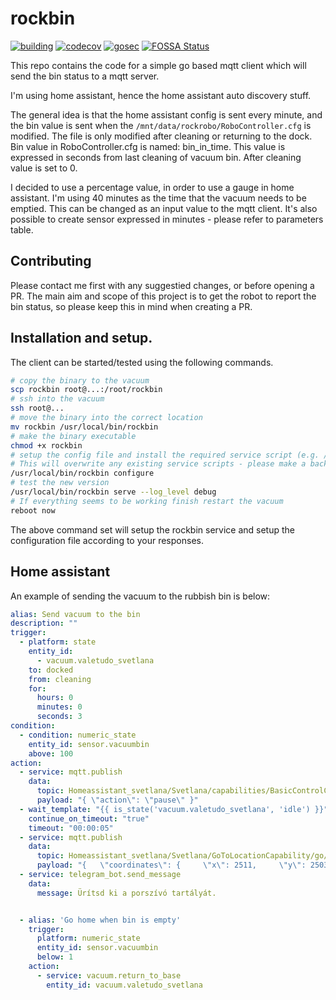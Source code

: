 

# rockbin



[![building](https://github.com/johnDorian/rockbin/actions/workflows/ci.yml/badge.svg)]((https://github.com/johnDorian/rockbin/actions/workflows/ci.yml/badge.svg))
[![codecov](https://codecov.io/gh/johnDorian/rockbin/branch/master/graph/badge.svg)](https://codecov.io/gh/johnDorian/rockbin)
[![gosec](https://goreportcard.com/badge/github.com/johnDorian/rockbin)]((https://goreportcard.com/badge/github.com/johnDorian/rockbin))
[![FOSSA Status](https://app.fossa.com/api/projects/git%2Bgithub.com%2FjohnDorian%2Frockbin.svg?type=shield)](https://app.fossa.com/projects/git%2Bgithub.com%2FjohnDorian%2Frockbin?ref=badge_shield)

This repo contains the code for a simple go based mqtt client which will send the bin status to a mqtt server. 

I'm using home assistant, hence the home assistant auto discovery stuff.

The general idea is that the home assistant config is sent every minute, and the bin value is sent when the `/mnt/data/rockrobo/RoboController.cfg` is modified. The file is only modified after cleaning or returning to the dock. Bin value in RoboController.cfg is named: bin_in_time. This value is expressed in seconds from last cleaning of vacuum bin. After cleaning value is set to 0.

I decided to use a percentage value, in order to use a gauge in home assistant. I'm using 40 minutes as the time that the vacuum needs to be emptied. This can be changed as an input value to the mqtt client. 
It's also possible to create sensor expressed in minutes - please refer to parameters table.


## Contributing

Please contact me first with any suggestied changes, or before opening a PR. The main aim and scope of this project is to get the robot to report the bin status, so please keep this in mind when creating a PR. 


## Installation and setup.

The client can be started/tested using the following commands.

```bash
# copy the binary to the vacuum
scp rockbin root@...:/root/rockbin
# ssh into the vacuum
ssh root@...
# move the binary into the correct location
mv rockbin /usr/local/bin/rockbin
# make the binary executable
chmod +x rockbin
# setup the config file and install the required service script (e.g. /etc/init/S12rockbin). 
# This will overwrite any existing service scripts - please make a backup beforehand. 
/usr/local/bin/rockbin configure
# test the new version
/usr/local/bin/rockbin serve --log_level debug
# If everything seems to be working finish restart the vacuum
reboot now
```

The above command set will setup the rockbin service and setup the configuration file according to your responses.

## Home assistant 
An example of sending the vacuum to the rubbish bin is below: 

```yaml
alias: Send vacuum to the bin
description: ""
trigger:
  - platform: state
    entity_id:
      - vacuum.valetudo_svetlana
    to: docked
    from: cleaning
    for:
      hours: 0
      minutes: 0
      seconds: 3
condition:
  - condition: numeric_state
    entity_id: sensor.vacuumbin
    above: 100
action:
  - service: mqtt.publish
    data:
      topic: Homeassistant_svetlana/Svetlana/capabilities/BasicControlCapability
      payload: "{ \"action\": \"pause\" }"
  - wait_template: "{{ is_state('vacuum.valetudo_svetlana', 'idle') }}"
    continue_on_timeout: "true"
    timeout: "00:00:05"
  - service: mqtt.publish
    data:
      topic: Homeassistant_svetlana/Svetlana/GoToLocationCapability/go/set
      payload: "{   \"coordinates\": {     \"x\": 2511,     \"y\": 2503   } }"
  - service: telegram_bot.send_message
    data:
      message: Ürítsd ki a porszívó tartályát.


  - alias: 'Go home when bin is empty'
    trigger: 
      platform: numeric_state
      entity_id: sensor.vacuumbin
      below: 1
    action: 
      - service: vacuum.return_to_base
        entity_id: vacuum.valetudo_svetlana
```



```
